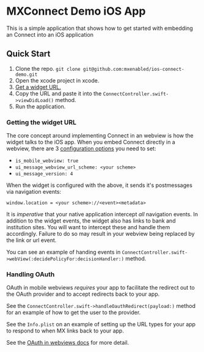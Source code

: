 # MXConnect Demo iOS App
This is a simple application that shows how to get started with embedding an Connect into an iOS application


## Quick Start
1. Clone the repo. `git clone git@github.com:mxenabled/ios-connect-demo.git`
2. Open the xcode project in xcode.
3. [Get a widget URL.](https://docs.mx.com/api#request_a_connect_url)
4. Copy the URL and paste it into the `ConnectController.swift->viewDidLoad()` method.
5. Run the application.

### Getting the widget URL
The core concept around implementing Connect in an webview is how the widget talks to the iOS app. When you embed Connect directly in a webview, there are 3 [configuration options]() you need to set:
- `is_mobile_webview: true`
- `ui_message_webview_url_scheme: <your scheme>`
- `ui_message_version: 4`

When the widget is configured with the above, it sends it's postmessages via navigation events:

`window.location = <your scheme>://<event><metadata>`

It is *imperative* that your native application intercept *all* navigation events. In addition to the widget events, the widget also has links to bank and institution sites. You will want to intercept these and handle them accordingly.
Failure to do so may result in your webview being replaced by the link or url event.

You can see an example of handing events in `ConnectController.swift->webView(:decidePolicyFor:decisionHandler:)` method.


### Handling OAuth
OAuth in mobile webviews *requires* your app to facilitate the redirect out to the OAuth provider and to accept redirects back to your app.

See the `ConnectController.swift->handleOauthRedirect(payload:)` method for an example of how to get the user to the provider.

See the `Info.plist` on an example of setting up the URL types for your app to respond to when MX links back to your app.

See the [OAuth in webviews docs](https://docs.mx.com/api#dealing_with_oauth_in_webviews) for more detail.
